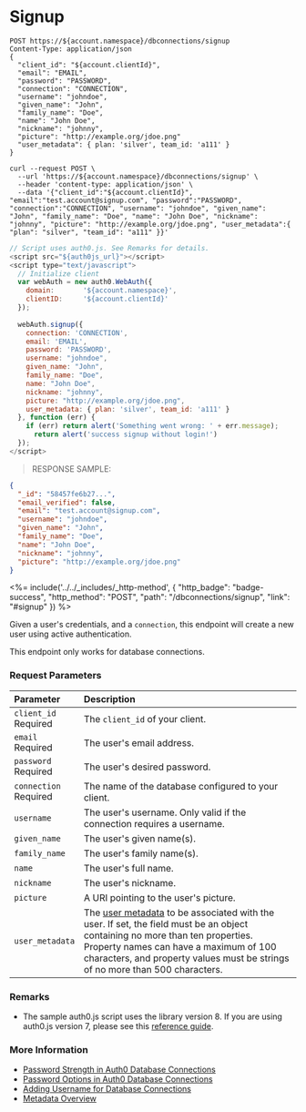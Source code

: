 # Signup

```http
POST https://${account.namespace}/dbconnections/signup
Content-Type: application/json
{
  "client_id": "${account.clientId}",
  "email": "EMAIL",
  "password": "PASSWORD",
  "connection": "CONNECTION",
  "username": "johndoe",
  "given_name": "John",
  "family_name": "Doe",
  "name": "John Doe",
  "nickname": "johnny",
  "picture": "http://example.org/jdoe.png"
  "user_metadata": { plan: 'silver', team_id: 'a111' }
}
```

```shell
curl --request POST \
  --url 'https://${account.namespace}/dbconnections/signup' \
  --header 'content-type: application/json' \
  --data '{"client_id":"${account.clientId}", "email":"test.account@signup.com", "password":"PASSWORD", "connection":"CONNECTION", "username": "johndoe", "given_name": "John", "family_name": "Doe", "name": "John Doe", "nickname": "johnny", "picture": "http://example.org/jdoe.png", "user_metadata":{ "plan": "silver", "team_id": "a111" }}'
```

```javascript
// Script uses auth0.js. See Remarks for details.
<script src="${auth0js_url}"></script>
<script type="text/javascript">
  // Initialize client
  var webAuth = new auth0.WebAuth({
    domain:       '${account.namespace}',
    clientID:     '${account.clientId}'
  });
  
  webAuth.signup({ 
    connection: 'CONNECTION', 
    email: 'EMAIL', 
    password: 'PASSWORD',
    username: "johndoe",
    given_name: "John",
    family_name: "Doe",
    name: "John Doe",
    nickname: "johnny",
    picture: "http://example.org/jdoe.png",
    user_metadata: { plan: 'silver', team_id: 'a111' }
  }, function (err) { 
    if (err) return alert('Something went wrong: ' + err.message); 
      return alert('success signup without login!') 
  });
</script>
```

> RESPONSE SAMPLE:

```json
{
  "_id": "58457fe6b27...",
  "email_verified": false,
  "email": "test.account@signup.com",
  "username": "johndoe",
  "given_name": "John",
  "family_name": "Doe",
  "name": "John Doe",
  "nickname": "johnny",
  "picture": "http://example.org/jdoe.png"
}
```

<%= include('../../_includes/_http-method', {
  "http_badge": "badge-success",
  "http_method": "POST",
  "path": "/dbconnections/signup",
  "link": "#signup"
}) %>

Given a user's credentials, and a `connection`, this endpoint will create a new user using active authentication.

This endpoint only works for database connections. 


### Request Parameters

| Parameter        | Description |
|:-----------------|:------------|
| `client_id` <br/><span class="label label-danger">Required</span> | The `client_id` of your client. |
| `email` <br/><span class="label label-danger">Required</span> | The user's email address. |
| `password` <br/><span class="label label-danger">Required</span> | The user's desired password. |
| `connection` <br/><span class="label label-danger">Required</span> | The name of the database configured to your client. |
| `username` | The user's username. Only valid if the connection requires a username. |
| `given_name` | The user's given name(s). |
| `family_name` | The user's family name(s). |
| `name` | The user's full name. |
| `nickname` | The user's nickname. |
| `picture` | A URI pointing to the user's picture. |
| `user_metadata` | The [user metadata](/users/concepts/overview-user-metadata) to be associated with the user. If set, the field must be an object containing no more than ten properties. Property names can have a maximum of 100 characters, and property values must be strings of no more than 500 characters. |


### Remarks
- The sample auth0.js script uses the library version 8. If you are using auth0.js version 7, please see this [reference guide](/libraries/auth0js/v7).


### More Information

- [Password Strength in Auth0 Database Connections](/connections/database/password-strength)
- [Password Options in Auth0 Database Connections](/connections/database/password-options)
- [Adding Username for Database Connections](/connections/database/require-username)
- [Metadata Overview](/users/concepts/overview-user-metadata)
